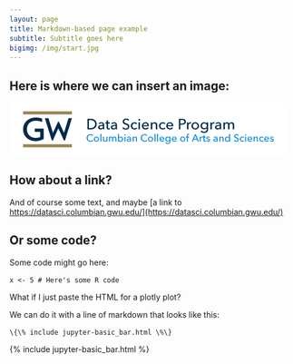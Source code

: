 ```yaml
---
layout: page
title: Markdown-based page example
subtitle: Subtitle goes here
bigimg: /img/start.jpg
---
```


## Here is where we can insert an image:

![GW Data Science logo](/img/gwdsp.png)

## How about a link?

And of course some text, and maybe [a link to https://datasci.columbian.gwu.edu/](https://datasci.columbian.gwu.edu/)

## Or some code?

Some code might go here:

```
x <- 5 # Here's some R code
```

What if I just paste the HTML for a plotly plot?

We can do it with a line of markdown that looks like this:
```
\{\% include jupyter-basic_bar.html \%\}
```
{% include jupyter-basic_bar.html %}
